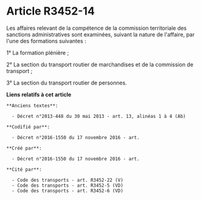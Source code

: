 # Article R3452-14

Les affaires relevant de la compétence de la commission territoriale des sanctions administratives sont examinées, suivant la
nature de l'affaire, par l'une des formations suivantes :

1° La formation plénière ;

2° La section du transport routier de marchandises et de la commission de transport ;

3° La section du transport routier de personnes.

**Liens relatifs à cet article**

	**Anciens textes**:

	  - Décret n°2013-448 du 30 mai 2013 - art. 13, alinéas 1 à 4 (Ab)

	**Codifié par**:

	  - Décret n°2016-1550 du 17 novembre 2016 - art.

	**Créé par**:

	  - Décret n°2016-1550 du 17 novembre 2016 - art.

	**Cité par**:

	  - Code des transports - art. R3452-22 (V)
	  - Code des transports - art. R3452-5 (VD)
	  - Code des transports - art. R3452-6 (VD)
